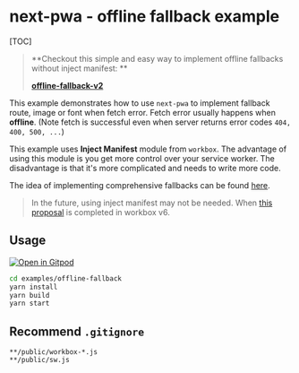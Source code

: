 # next-pwa - offline fallback example

[TOC]

> **Checkout this simple and easy way to implement offline fallbacks without inject manifest: **
>
> **[offline-fallback-v2](https://github.com/shadowwalker/next-pwa/tree/master/examples/offline-fallback-v2)**

This example demonstrates how to use `next-pwa` to implement fallback route, image or font when fetch error. Fetch error usually happens when **offline**. (Note fetch is successful even when server returns error codes `404, 400, 500, ...`)

This example uses **Inject Manifest** module from `workbox`. The advantage of using this module is you get more control over your service worker. The disadvantage is that it's more complicated and needs to write more code.

The idea of implementing comprehensive fallbacks can be found [here](https://developers.google.com/web/tools/workbox/guides/advanced-recipes#comprehensive_fallbacks).

> In the future, using inject manifest may not be needed. When [this proposal](https://github.com/GoogleChrome/workbox/issues/2569) is completed in workbox v6.

## Usage

[![Open in Gitpod](https://img.shields.io/badge/Open%20In-Gitpod.io-%231966D2?style=for-the-badge&logo=gitpod)](https://gitpod.io/#https://github.com/shadowwalker/next-pwa/)

```bash
cd examples/offline-fallback
yarn install
yarn build
yarn start
```

## Recommend `.gitignore`

```
**/public/workbox-*.js
**/public/sw.js
```
